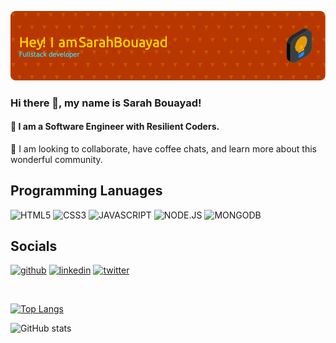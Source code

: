 ![Header](./github-header-image.png)

### Hi there 👋, my name is Sarah Bouayad!
#### 👀 I am a Software Engineer with Resilient Coders. 


💞️ I am looking to collaborate, have coffee chats, and learn more about this wonderful community. 


## Programming Lanuages
![HTML5](https://img.shields.io/badge/HTML5-f06529?style=for-the-badge&logo=HTML5&logoColor=white)
![CSS3](https://img.shields.io/badge/CSS3-E31B5F?style=for-the-badge&logo=CSS3&logoColor=white)
![JAVASCRIPT](https://img.shields.io/badge/JAVASCRIPT-F0DB4F?style=for-the-badge&logo=JAVASCRIPT&logoColor=white)
![NODE.JS](https://img.shields.io/badge/NODE.JS-68A063?style=for-the-badge&logo=NODE.JS&logoColor=white)
![MONGODB](https://img.shields.io/badge/MONGODB-E8E7D5?style=for-the-badge&logo=MONGODB&logoColor=white)


## Socials

[<img src='https://cdn.jsdelivr.net/npm/simple-icons@3.0.1/icons/github.svg' alt='github' height='40'>](https://github.com/sarahbouayad)  [<img src='https://cdn.jsdelivr.net/npm/simple-icons@3.0.1/icons/linkedin.svg' alt='linkedin' height='40'>](https://www.linkedin.com/in/https://www.linkedin.com/in/sarahbouayad//)  [<img src='https://cdn.jsdelivr.net/npm/simple-icons@3.0.1/icons/twitter.svg' alt='twitter' height='40'>](https://twitter.com/https://twitter.com/sarahbouayad)  

<br>

[![Top Langs](https://github-readme-stats.vercel.app/api/top-langs/?username=sarahbouayad)](https://github.com/anuraghazra/github-readme-stats)

![GitHub stats](https://github-readme-stats.vercel.app/api?username=sarahbouayad&show_icons=true)  

